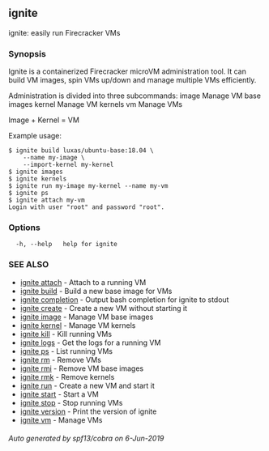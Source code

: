 ## ignite

ignite: easily run Firecracker VMs

### Synopsis


Ignite is a containerized Firecracker microVM administration tool.
It can build VM images, spin VMs up/down and manage multiple VMs efficiently.

Administration is divided into three subcommands:
  image       Manage VM base images
  kernel      Manage VM kernels
  vm          Manage VMs

Image + Kernel = VM

Example usage:

	$ ignite build luxas/ubuntu-base:18.04 \
		--name my-image \
		--import-kernel my-kernel
	$ ignite images
	$ ignite kernels
	$ ignite run my-image my-kernel --name my-vm
	$ ignite ps
	$ ignite attach my-vm
	Login with user "root" and password "root".


### Options

```
  -h, --help   help for ignite
```

### SEE ALSO

* [ignite attach](ignite_attach.md)	 - Attach to a running VM
* [ignite build](ignite_build.md)	 - Build a new base image for VMs
* [ignite completion](ignite_completion.md)	 - Output bash completion for ignite to stdout
* [ignite create](ignite_create.md)	 - Create a new VM without starting it
* [ignite image](ignite_image.md)	 - Manage VM base images
* [ignite kernel](ignite_kernel.md)	 - Manage VM kernels
* [ignite kill](ignite_kill.md)	 - Kill running VMs
* [ignite logs](ignite_logs.md)	 - Get the logs for a running VM
* [ignite ps](ignite_ps.md)	 - List running VMs
* [ignite rm](ignite_rm.md)	 - Remove VMs
* [ignite rmi](ignite_rmi.md)	 - Remove VM base images
* [ignite rmk](ignite_rmk.md)	 - Remove kernels
* [ignite run](ignite_run.md)	 - Create a new VM and start it
* [ignite start](ignite_start.md)	 - Start a VM
* [ignite stop](ignite_stop.md)	 - Stop running VMs
* [ignite version](ignite_version.md)	 - Print the version of ignite
* [ignite vm](ignite_vm.md)	 - Manage VMs

###### Auto generated by spf13/cobra on 6-Jun-2019

